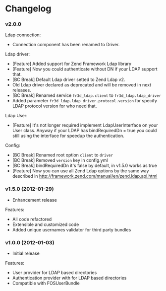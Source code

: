 Changelog
=========

### v2.0.0

Ldap connection:
- Connection component has been renamed to Driver.

Ldap driver:
- [Feature]  Added support for Zend Framework Ldap library
- [Feature]  Now you could authenticate without DN if your LDAP support that.
- [BC Break] Default Ldap driver setted to Zend Ldap v2.
- Old Ldap driver declared as deprecated and will be removed in next releases.
- [BC Break] Renamed service `fr3d_ldap.client` to `fr3d_ldap.ldap_driver`
- Added parameter `fr3d_ldap.ldap_driver.protocol.version` for specify LDAP
  protocol version for who need that.

Ldap User:
- [Feature] It's not longer required implement LdapUserInterface on your User class.
  Anyway if your LDAP has bindRequiredDn = true you could still using the interface
  for speedup the authentication.

Config:
- [BC Break] Renamed root option `client` to `driver`
- [BC Break] Removed `version` key in config.yml
- [BC Break] bindRequiredDn it's false by default, in v1.5.0 works as true
- [Feature] Now you can use all Zend Ldap options by the same way described in
  http://framework.zend.com/manual/en/zend.ldap.api.html

### v1.5.0  (2012-01-29)

* Enhancement release

Features:

- All code refactored
- Extensible and customized code
- Added unique usernames validator for third party bundles

### v1.0.0  (2012-01-03)

* Initial release

Features:

- User provider for LDAP based directories
- Authentication provider with for LDAP based directories
- Compatible with FOSUserBundle